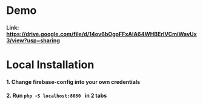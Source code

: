 # Demo
#### Link: https://drive.google.com/file/d/14ov6bOgoFFxAIA64WHBErIVCmiWavUx3/view?usp=sharing
# Local Installation

#### 1. Change firebase-config into your own credentials

#### 2. Run `php -S localhost:8080 ` in 2 tabs
